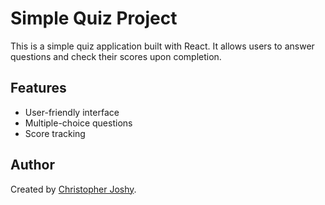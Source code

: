 # Simple Quiz Project

This is a simple quiz application built with React. It allows users to answer questions and check their scores upon completion.

## Features

- User-friendly interface
- Multiple-choice questions
- Score tracking

## Author

Created by [Christopher Joshy](https://github.com/ChristopherJoshy).
